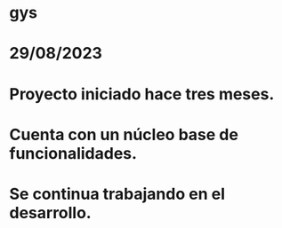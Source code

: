 # gys
# 29/08/2023
# Proyecto iniciado hace tres meses.
# Cuenta con un núcleo base de funcionalidades.
# Se continua trabajando en el desarrollo.
